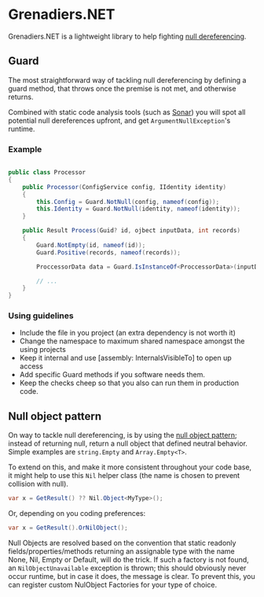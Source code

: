 # Grenadiers.NET
Grenadiers.NET is a lightweight library to help fighting
[null dereferencing](https://en.wikipedia.org/wiki/Null_pointer#Null_dereferencing).

## Guard
The most straightforward way of tackling null dereferencing by defining a guard
method, that throws once the premise is not met, and otherwise returns.

Combined with static code analysis tools (such as [Sonar](https://nuget.org/packages/SonarAnalyzer.CSharp))
you will spot all potential null dereferences upfront, and get
`ArgumentNullException`'s runtime.

### Example
```csharp

public class Processor
{
    public Processor(ConfigService config, IIdentity identity)
    {
        this.Config = Guard.NotNull(config, nameof(config));
        this.Identity = Guard.NotNull(identity, nameof(identity));
    }

    public Result Process(Guid? id, ojbect inputData, int records)
    {
        Guard.NotEmpty(id, nameof(id));
        Guard.Positive(records, nameof(records));

        ProccessorData data = Guard.IsInstanceOf<ProccessorData>(inputData, nameof(inputData));

        // ...
    }
}
```

### Using guidelines
* Include the file in you project (an extra dependency is not worth it)
* Change the namespace to maximum shared namespace amongst the using projects
* Keep it internal and use [assembly: InternalsVisibleTo] to open up access
* Add specific Guard methods if you software needs them.
* Keep the checks cheep so that you also can run them in production code.

## Null object pattern
On way to tackle null dereferencing, is by using the [null object pattern](https://en.wikipedia.org/wiki/Null_object_pattern);
instead of returning null, return a null object that defined neutral behavior.
Simple examples are `string.Empty` and `Array.Empty<T>`.

To extend on this, and make it more consistent throughout your code base, it
might help to use this `Nil` helper class (the name is chosen to prevent
collision with null).

``` C#
var x = GetResult() ?? Nil.Object<MyType>();
```

Or, depending on you coding preferences:

``` C#
var x = GetResult().OrNilObject();
```

Null Objects are resolved based on the convention that static readonly
fields/properties/methods returning an assignable type with the name
None, Nil, Empty or Default, will do the trick. If such a factory is
not found, an `NilObjectUnavailable` exception is thrown; this
should obviously never occur runtime, but in case it does, the message
is clear. To prevent this, you can register custom NulObject Factories
for your type of choice.
